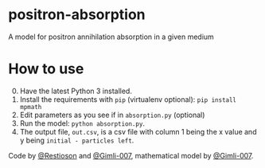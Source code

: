 # positron-absorption
A model for positron annihilation absorption in a given medium

# How to use

0. Have the latest Python 3 installed.
1. Install the requirements with `pip` (virtualenv optional): `pip install mpmath`
2. Edit parameters as you see if in `absorption.py` (optional)
3. Run the model: `python absorption.py`.
4. The output file, `out.csv`, is a csv file with column 1 being the x value and y being `initial - particles left`.


Code by [@Restioson] and [@Gimli-007], mathematical model by [@Gimli-007].

[@Restioson]: https://github.com/Restioson
[@Gimli-007]: https://github.com/Gimli-007
